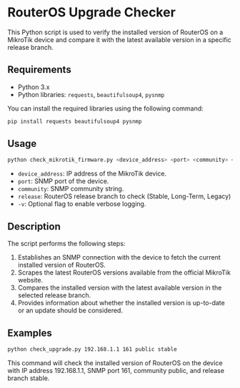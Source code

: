 RouterOS Upgrade Checker
=======================

This Python script is used to verify the installed version of RouterOS on a MikroTik device and compare it with the latest available version in a specific release branch.

Requirements
------------

- Python 3.x
- Python libraries: `requests`, `beautifulsoup4`, `pysnmp`

You can install the required libraries using the following command:

```bash
pip install requests beautifulsoup4 pysnmp
```

Usage
-----

```bash
python check_mikrotik_firmware.py <device_address> <port> <community> <release> [-v]
```

- `device_address`: IP address of the MikroTik device.
- `port`: SNMP port of the device.
- `community`: SNMP community string.
- `release`: RouterOS release branch to check (Stable, Long-Term, Legacy)
- `-v`: Optional flag to enable verbose logging.

## Description

The script performs the following steps:

1. Establishes an SNMP connection with the device to fetch the current installed version of RouterOS.
2. Scrapes the latest RouterOS versions available from the official MikroTik website.
3. Compares the installed version with the latest available version in the selected release branch.
4. Provides information about whether the installed version is up-to-date or an update should be considered.

## Examples

```bash
python check_upgrade.py 192.168.1.1 161 public stable
```
This command will check the installed version of RouterOS on the device with IP address 192.168.1.1, SNMP port 161, community public, and release branch stable.
